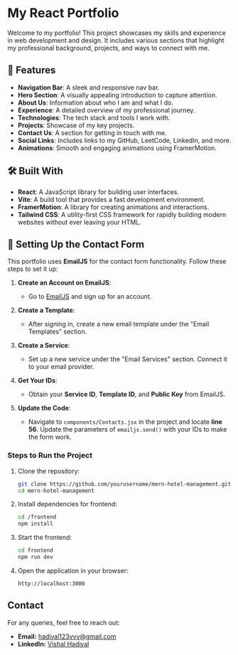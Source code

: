 # My React Portfolio

Welcome to my portfolio! This project showcases my skills and experience in web development and design. It includes various sections that highlight my professional background, projects, and ways to connect with me.

## 🚀 Features

- **Navigation Bar**: A sleek and responsive nav bar.
- **Hero Section**: A visually appealing introduction to capture attention.
- **About Us**: Information about who I am and what I do.
- **Experience**: A detailed overview of my professional journey.
- **Technologies**: The tech stack and tools I work with.
- **Projects**: Showcase of my key projects.
- **Contact Us**: A section for getting in touch with me.
- **Social Links**: Includes links to my GitHub, LeetCode, LinkedIn, and more.
- **Animations**: Smooth and engaging animations using FramerMotion.

## 🛠️ Built With

- **React**: A JavaScript library for building user interfaces.
- **Vite**: A build tool that provides a fast development environment.
- **FramerMotion**: A library for creating animations and interactions.
- **Tailwind CSS**: A utility-first CSS framework for rapidly building modern websites without ever leaving your HTML.

## 📨 Setting Up the Contact Form

This portfolio uses **EmailJS** for the contact form functionality. Follow these steps to set it up:

1. **Create an Account on EmailJS**:
   - Go to [EmailJS](https://www.emailjs.com) and sign up for an account.

2. **Create a Template**:
   - After signing in, create a new email template under the "Email Templates" section.

3. **Create a Service**:
   - Set up a new service under the "Email Services" section. Connect it to your email provider.

4. **Get Your IDs**:
   - Obtain your **Service ID**, **Template ID**, and **Public Key** from EmailJS.

5. **Update the Code**:
   - Navigate to `components/Contacts.jsx` in the project and locate **line 56**. Update the parameters of `emailjs.send()` with your IDs to make the form work.
  
### Steps to Run the Project

1. Clone the repository:
   ```sh
   git clone https://github.com/yourusername/mern-hotel-management.git
   cd mern-hotel-management
   
2. Install dependencies for frontend:
   ```sh
   cd /frontend
   npm install
   
3. Start the frontend:
   ```sh
   cd frontend
   npm run dev
   ```
6. Open the application in your browser:
   ```
   http://localhost:3000
   ```
## Contact
For any queries, feel free to reach out:
- **Email:** hadiyal123vvv@gmail.com
- **LinkedIn:** [Vishal Hadiyal](https://www.linkedin.com/in/vishal-hadiyal/)
